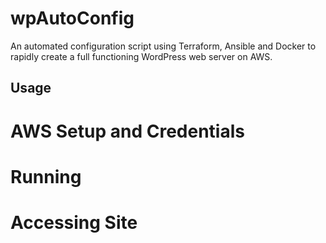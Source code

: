 # wpAutoConfig
An automated configuration script using Terraform, Ansible and Docker to rapidly create a full functioning WordPress web server on AWS.

## Usage

# AWS Setup and Credentials

# Running

# Accessing Site



